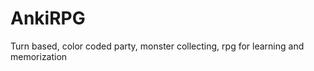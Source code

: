 AnkiRPG
=======

Turn based, color coded party, monster collecting, rpg for learning and memorization
